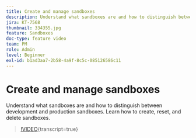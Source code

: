 ```yaml
---
title: Create and manage sandboxes
description: Understand what sandboxes are and how to distinguish between development and production sandboxes. Learn how to create, reset, and delete sandboxes.
jira: KT-7568
thumbnail: 334355.jpg
feature: Sandboxes
doc-type: feature video
team: PM
role: Admin
level: Beginner
exl-id: b1ad3aa7-2b58-4a9f-8c5c-085126586c11
---
```

# Create and manage sandboxes

Understand what sandboxes are and how to distinguish between development and production sandboxes. Learn how to create, reset, and delete sandboxes.

>[!VIDEO](https://video.tv.adobe.com/v/334355?quality=12&learn=on){transcript=true}

